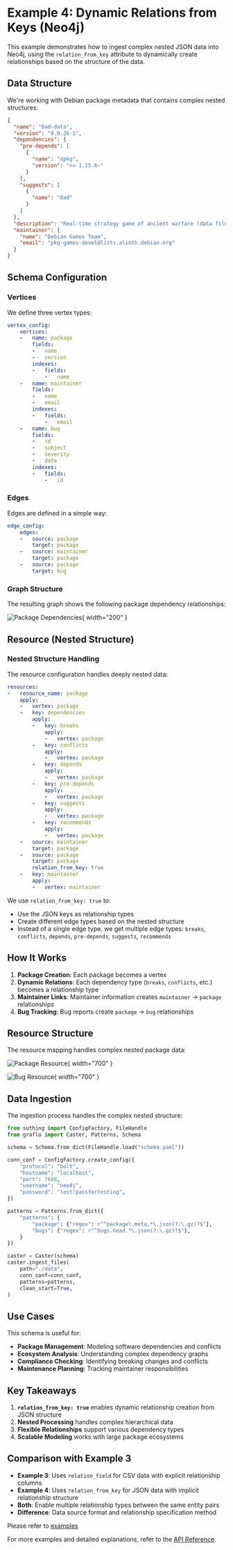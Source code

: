 # Example 4: Dynamic Relations from Keys (Neo4j)

This example demonstrates how to ingest complex nested JSON data into Neo4j, using the `relation_from_key` attribute to dynamically create relationships based on the structure of the data.

## Data Structure

We're working with Debian package metadata that contains complex nested structures:

```json
{
  "name": "0ad-data",
  "version": "0.0.26-1",
  "dependencies": {
    "pre-depends": [
      {
        "name": "dpkg",
        "version": ">= 1.15.6~"
      }
    ],
    "suggests": [
      {
        "name": "0ad"
      }
    ]
  },
  "description": "Real-time strategy game of ancient warfare (data files)",
  "maintainer": {
    "name": "Debian Games Team",
    "email": "pkg-games-devel@lists.alioth.debian.org"
  }
}
```

## Schema Configuration

### Vertices
We define three vertex types:

```yaml
vertex_config:
    vertices:
    -   name: package
        fields:
        -   name
        -   version
        indexes:
        -   fields:
            -   name
    -   name: maintainer
        fields:
        -   name
        -   email
        indexes:
        -   fields:
            -   email
    -   name: bug
        fields:
        -   id
        -   subject
        -   severity
        -   date
        indexes:
        -   fields:
            -   id
```

### Edges
Edges are defined in a simple way:

```yaml
edge_config:
    edges:
    -   source: package
        target: package
    -   source: maintainer
        target: package
    -   source: package
        target: bug
```
### Graph Structure

The resulting graph shows the following package dependency relationships:

![Package Dependencies](../assets/4-ingest-neo4j/figs/debian-eco_vc2vc.png){ width="200" }


## Resource (Nested Structure)

### Nested Structure Handling
The resource configuration handles deeply nested data:

```yaml
resources:
-   resource_name: package
    apply:
    -   vertex: package
    -   key: dependencies
        apply:
        -   key: breaks
            apply:
            -   vertex: package
        -   key: conflicts
            apply:
            -   vertex: package
        -   key: depends
            apply:
            -   vertex: package
        -   key: pre-depends
            apply:
            -   vertex: package
        -   key: suggests
            apply:
            -   vertex: package
        -   key: recommends
            apply:
            -   vertex: package
    -   source: maintainer
        target: package
    -   source: package
        target: package
        relation_from_key: true
    -   key: maintainer
        apply:
        -   vertex: maintainer
```

We use `relation_from_key: true` to:

- Use the JSON keys as relationship types
- Create different edge types based on the nested structure
- Instead of a single edge type, we get multiple edge types: `breaks`, `conflicts`, `depends`, `pre-depends`, `suggests`, `recommends`


## How It Works

1. **Package Creation**: Each package becomes a vertex
2. **Dynamic Relations**: Each dependency type (`breaks`, `conflicts`, etc.) becomes a relationship type
3. **Maintainer Links**: Maintainer information creates `maintainer` → `package` relationships
4. **Bug Tracking**: Bug reports create `package` → `bug` relationships

## Resource Structure

The resource mapping handles complex nested package data:

![Package Resource](../assets/4-ingest-neo4j/figs/debian-eco.resource-package.png){ width="700" }

![Bug Resource](../assets/4-ingest-neo4j/figs/debian-eco.resource-bug.png){ width="700" }

## Data Ingestion

The ingestion process handles the complex nested structure:

```python
from suthing import ConfigFactory, FileHandle
from graflo import Caster, Patterns, Schema

schema = Schema.from_dict(FileHandle.load("schema.yaml"))

conn_conf = ConfigFactory.create_config({
    "protocol": "bolt",
    "hostname": "localhost",
    "port": 7688,
    "username": "neo4j",
    "password": "test!passfortesting",
})

patterns = Patterns.from_dict({
    "patterns": {
        "package": {"regex": r"^package\.meta.*\.json(?:\.gz)?$"},
        "bugs": {"regex": r"^bugs.head.*\.json(?:\.gz)?$"},
    }
})

caster = Caster(schema)
caster.ingest_files(
    path="./data",
    conn_conf=conn_conf,
    patterns=patterns,
    clean_start=True,
)
```

## Use Cases

This schema is useful for:

- **Package Management**: Modeling software dependencies and conflicts
- **Ecosystem Analysis**: Understanding complex dependency graphs
- **Compliance Checking**: Identifying breaking changes and conflicts
- **Maintenance Planning**: Tracking maintainer responsibilities

## Key Takeaways

1. **`relation_from_key: true`** enables dynamic relationship creation from JSON structure
2. **Nested Processing** handles complex hierarchical data
3. **Flexible Relationships** support various dependency types
4. **Scalable Modeling** works with large package ecosystems

## Comparison with Example 3

- **Example 3**: Uses `relation_field` for CSV data with explicit relationship columns
- **Example 4**: Uses `relation_from_key` for JSON data with implicit relationship structure
- **Both**: Enable multiple relationship types between the same entity pairs
- **Difference**: Data source format and relationship specification method

Please refer to [examples](https://github.com/growgraph/graflo/tree/main/examples/4-ingest-neo4j)

For more examples and detailed explanations, refer to the [API Reference](../reference/index.md).
